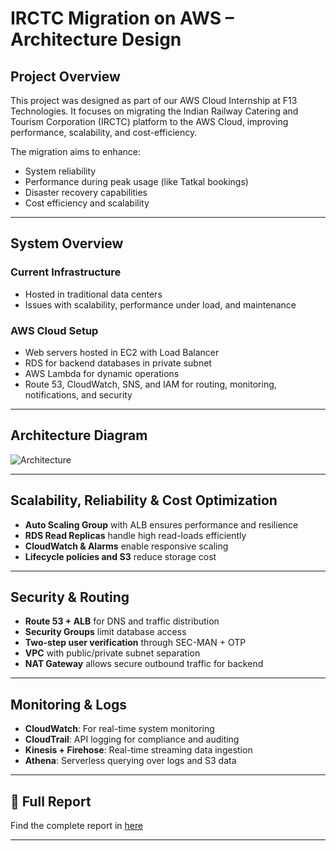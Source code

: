 # IRCTC Migration on AWS – Architecture Design

## Project Overview
This project was designed as part of our AWS Cloud Internship at F13 Technologies. It focuses on migrating the Indian Railway Catering and Tourism Corporation (IRCTC) platform to the AWS Cloud, improving performance, scalability, and cost-efficiency.

The migration aims to enhance:
- System reliability
- Performance during peak usage (like Tatkal bookings)
- Disaster recovery capabilities
- Cost efficiency and scalability

---

## System Overview

### Current Infrastructure
- Hosted in traditional data centers
- Issues with scalability, performance under load, and maintenance

### AWS Cloud Setup
- Web servers hosted in EC2 with Load Balancer
- RDS for backend databases in private subnet
- AWS Lambda for dynamic operations
- Route 53, CloudWatch, SNS, and IAM for routing, monitoring, notifications, and security

---

## Architecture Diagram

![Architecture](https://drive.google.com/file/d/1hnUTa7jmP1yfHHIH7chV4xOJz2xRDwUW/view?usp=sharing)

---

## Scalability, Reliability & Cost Optimization

- **Auto Scaling Group** with ALB ensures performance and resilience
- **RDS Read Replicas** handle high read-loads efficiently
- **CloudWatch & Alarms** enable responsive scaling
- **Lifecycle policies and S3** reduce storage cost

---

## Security & Routing

- **Route 53 + ALB** for DNS and traffic distribution
- **Security Groups** limit database access
- **Two-step user verification** through SEC-MAN + OTP
- **VPC** with public/private subnet separation
- **NAT Gateway** allows secure outbound traffic for backend

---

## Monitoring & Logs

- **CloudWatch**: For real-time system monitoring
- **CloudTrail**: API logging for compliance and auditing
- **Kinesis + Firehose**: Real-time streaming data ingestion
- **Athena**: Serverless querying over logs and S3 data

---

## 📄 Full Report

Find the complete report in [here](https://drive.google.com/file/d/1zFZ2FignTbk3d-HapTOowsuLXsuAGW11/view?usp=sharing)

---


